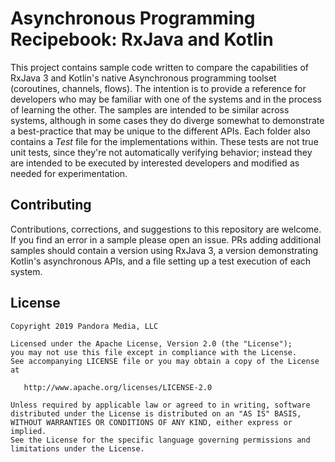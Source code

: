 # Asynchronous Programming Recipebook: RxJava and Kotlin

This project contains sample code written to compare the capabilities of RxJava 3 and Kotlin's native Asynchronous programming toolset (coroutines, channels, flows). 
The intention is to provide a reference for developers who may be familiar with one of the systems and in the process of learning the other.
The samples are intended to be similar across systems, although in some cases they do diverge somewhat to demonstrate a best-practice that may be unique to the different APIs. Each folder also contains a _Test_ file for the implementations within. 
These tests are not true unit tests, since they're not automatically verifying behavior; instead they are intended to be executed by interested developers and modified as needed for experimentation.

## Contributing
Contributions, corrections, and suggestions to this repository are welcome. 
If you find an error in a sample please open an issue. 
PRs adding additional samples should contain a version using RxJava 3, a version demonstrating Kotlin's asynchronous APIs, and a file setting up a test execution of each system.

## License

```
Copyright 2019 Pandora Media, LLC

Licensed under the Apache License, Version 2.0 (the "License");
you may not use this file except in compliance with the License.
See accompanying LICENSE file or you may obtain a copy of the License at

   http://www.apache.org/licenses/LICENSE-2.0

Unless required by applicable law or agreed to in writing, software
distributed under the License is distributed on an "AS IS" BASIS,
WITHOUT WARRANTIES OR CONDITIONS OF ANY KIND, either express or implied.
See the License for the specific language governing permissions and
limitations under the License.
```

